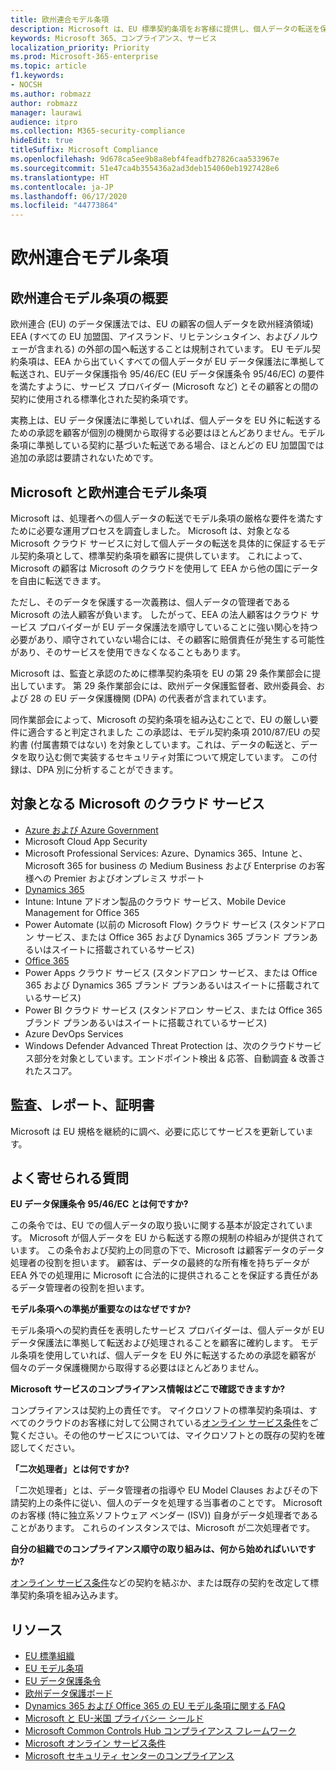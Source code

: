 ```yaml
---
title: 欧州連合モデル条項
description: Microsoft は、EU 標準契約条項をお客様に提供し、個人データの転送を保証しています。
keywords: Microsoft 365、コンプライアンス、サービス
localization_priority: Priority
ms.prod: Microsoft-365-enterprise
ms.topic: article
f1.keywords:
- NOCSH
ms.author: robmazz
author: robmazz
manager: laurawi
audience: itpro
ms.collection: M365-security-compliance
hideEdit: true
titleSuffix: Microsoft Compliance
ms.openlocfilehash: 9d678ca5ee9b8a8ebf4feadfb27826caa533967e
ms.sourcegitcommit: 51e47ca4b355436a2ad3deb154060eb1927428e6
ms.translationtype: HT
ms.contentlocale: ja-JP
ms.lasthandoff: 06/17/2020
ms.locfileid: "44773864"
---
```

# <a name="european-union-model-clauses"></a>欧州連合モデル条項

## <a name="european-union-model-clauses-overview"></a>欧州連合モデル条項の概要

欧州連合 (EU) のデータ保護法では、EU の顧客の個人データを欧州経済領域) EEA (すべての EU 加盟国、アイスランド、リヒテンシュタイン、およびノルウェーが含まれる) の外部の国へ転送することは規制されています。 EU モデル契約条項は、EEA から出ていくすべての個人データが EU データ保護法に準拠して転送され、EUデータ保護指令 95/46/EC (EU データ保護条令 95/46/EC) の要件を満たすように、サービス プロバイダー (Microsoft など) とその顧客との間の契約に使用される標準化された契約条項です。

実務上は、EU データ保護法に準拠していれば、個人データを EU 外に転送するための承認を顧客が個別の機関から取得する必要はほとんどありません。モデル条項に準拠している契約に基づいた転送である場合、ほとんどの EU 加盟国では追加の承認は要請されないためです。

## <a name="microsoft-and-european-union-model-clauses"></a>Microsoft と欧州連合モデル条項

Microsoft は、処理者への個人データの転送でモデル条項の厳格な要件を満たすために必要な運用プロセスを調査しました。 Microsoft は、対象となる Microsoft クラウド サービスに対して個人データの転送を具体的に保証するモデル契約条項として、標準契約条項を顧客に提供しています。 これによって、Microsoft の顧客は Microsoft のクラウドを使用して EEA から他の国にデータを自由に転送できます。

ただし、そのデータを保護する一次義務は、個人データの管理者である Microsoft の法人顧客が負います。 したがって、EEA の法人顧客はクラウド サービス プロバイダーが EU データ保護法を順守していることに強い関心を持つ必要があり、順守されていない場合には、その顧客に賠償責任が発生する可能性があり、そのサービスを使用できなくなることもあります。

Microsoft は、監査と承認のために標準契約条項を EU の第 29 条作業部会に提出しています。 第 29 条作業部会には、欧州データ保護監督者、欧州委員会、および 28 の EU データ保護機関 (DPA) の代表者が含まれています。

同作業部会によって、Microsoft の契約条項を組み込むことで、EU の厳しい要件に適合すると判定されました  この承認は、モデル契約条項 2010/87/EU の契約書 (付属書類ではない) を対象としています。これは、データの転送と、データを取り込む側で実装するセキュリティ対策について規定しています。 この付録は、DPA 別に分析することができます。

## <a name="microsoft-in-scope-cloud-services"></a>対象となる Microsoft のクラウド サービス

- [Azure および Azure Government](https://aka.ms/AzureCompliance)
- Microsoft Cloud App Security
- Microsoft Professional Services: Azure、Dynamics 365、Intune と、Microsoft 365 for business の Medium Business および Enterprise のお客様への Premier およびオンプレミス サポート
- [Dynamics 365](https://aka.ms/d365-compliance-list)
- Intune: Intune アドオン製品のクラウド サービス、Mobile Device Management for Office 365
- Power Automate (以前の Microsoft Flow) クラウド サービス (スタンドアロン サービス、または Office 365 および Dynamics 365 ブランド プランあるいはスイートに搭載されているサービス)
- [Office 365](https://go.microsoft.com/fwlink/p/?LinkID=2077751)
- Power Apps クラウド サービス (スタンドアロン サービス、または Office 365 および Dynamics 365 ブランド プランあるいはスイートに搭載されているサービス)
- Power BI クラウド サービス (スタンドアロン サービス、または Office 365 ブランド プランあるいはスイートに搭載されているサービス)
- Azure DevOps Services
- Windows Defender Advanced Threat Protection は、次のクラウドサービス部分を対象としています。エンドポイント検出 & 応答、自動調査 & 改善されたスコア。

## <a name="audits-reports-and-certificates"></a>監査、レポート、証明書

Microsoft は EU 規格を継続的に調べ、必要に応じてサービスを更新しています。

## <a name="frequently-asked-questions"></a>よく寄せられる質問

**EU データ保護条令 95/46/EC とは何ですか?**

この条令では、EU での個人データの取り扱いに関する基本が設定されています。 Microsoft が個人データを EU から転送する際の規制の枠組みが提供されています。 この条令および契約上の同意の下で、Microsoft は顧客データのデータ処理者の役割を担います。 顧客は、データの最終的な所有権を持ちデータが EEA 外での処理用に Microsoft に合法的に提供されることを保証する責任があるデータ管理者の役割を担います。

**モデル条項への準拠が重要なのはなぜですか?**

モデル条項への契約責任を表明したサービス プロバイダーは、個人データが EU データ保護法に準拠して転送および処理されることを顧客に確約します。 モデル条項を使用していれば、個人データを EU 外に転送するための承認を顧客が個々のデータ保護機関から取得する必要はほとんどありません。

**Microsoft サービスのコンプライアンス情報はどこで確認できますか?**

コンプライアンスは契約上の責任です。 マイクロソフトの標準契約条項は、すべてのクラウドのお客様に対して公開されている[オンライン サービス条件](https://aka.ms/Online-Services-Terms)をご覧ください。その他のサービスについては、マイクロソフトとの既存の契約を確認してください。

**「二次処理者」とは何ですか?**

「二次処理者」とは、データ管理者の指導や EU Model Clauses およびその下請契約上の条件に従い、個人のデータを処理する当事者のことです。 Microsoft のお客様 (特に独立系ソフトウェア ベンダー (ISV)) 自身がデータ処理者であることがあります。 これらのインスタンスでは、Microsoft が二次処理者です。

**自分の組織でのコンプライアンス順守の取り組みは、何から始めればいいですか?**

[オンライン サービス条件](https://aka.ms/Online-Services-Terms)などの契約を結ぶか、または既存の契約を改定して標準契約条項を組み込みます。

## <a name="resources"></a>リソース

- [EU 標準組織](https://eur-lex.europa.eu/)
- [EU モデル条項](https://aka.ms/EU-model_clauses)
- [EU データ保護条令](https://aka.ms/EU-DPD)
- [欧州データ保護ボード](https://edpb.europa.eu/)
- [Dynamics 365 および Office 365 の EU モデル条項に関する FAQ](https://products.office.com/business/office-365-trust-center-eu-model-clauses-faq)
- [Microsoft と EU-米国 プライバシー シールド](offering-eu-us-privacy-shield.md)
- [Microsoft Common Controls Hub コンプライアンス フレームワーク](https://www.microsoft.com/trustcenter/common-controls-hub)
- [Microsoft  オンライン サービス条件](https://aka.ms/Online-Services-Terms)
- [Microsoft セキュリティ センターのコンプライアンス](https://www.microsoft.com/trust-center/compliance/compliance-overview)
